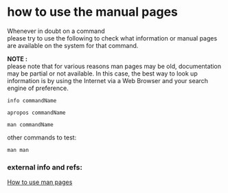 
# how to use the manual pages

Whenever in doubt on a command  
please try to use the following to check what information or manual pages are available on the system for that command.

**NOTE :**  
please note that for various reasons man pages may be old, documentation may be partial or not available.
In this case, the best way to look up information is by using the Internet via a Web Browser and your search engine of preference.  


`info commandName`

`apropos commandName`

`man commandName`


other commands to test:

`man man`


### external info and refs:

[How to use man pages](https://www.howtogeek.com/663440/how-to-use-linuxs-man-command-hidden-secrets-and-basics/)




